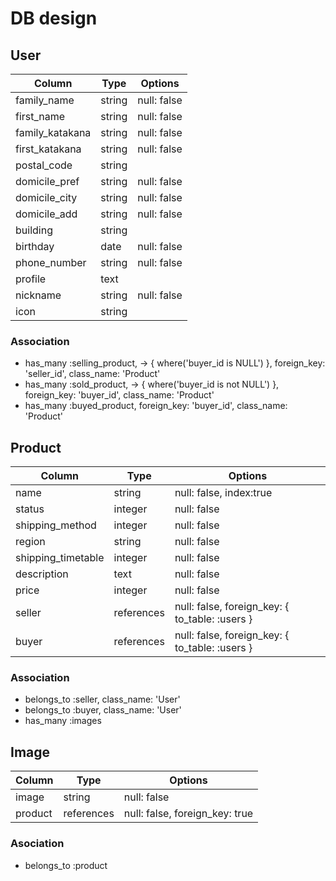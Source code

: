 # DB design

## User
|Column|Type|Options|
|------|----|-------|
|family_name|string|null: false|
|first_name|string|null: false|
|family_katakana|string|null: false|
|first_katakana|string|null: false|
|postal_code|string| |
|domicile_pref|string|null: false|
|domicile_city|string|null: false|
|domicile_add|string|null: false|
|building|string| |
|birthday|date|null: false|
|phone_number|string|null: false|
|profile|text| |
|nickname|string|null: false|
|icon|string| |

### Association
- has_many :selling_product, -> { where('buyer_id is NULL') }, foreign_key: 'seller_id', class_name: 'Product'
- has_many :sold_product, -> { where('buyer_id is not NULL') }, foreign_key: 'buyer_id', class_name: 'Product'
- has_many :buyed_product, foreign_key: 'buyer_id', class_name: 'Product'

## Product
|Column|Type|Options|
|------|----|-------|
|name|string|null: false, index:true|
|status|integer|null: false|
|shipping_method|integer|null: false|
|region|string|null: false|
|shipping_timetable|integer|null: false|
|description|text|null: false|
|price|integer|null: false|
|seller|references|null: false, foreign_key: { to_table: :users }|
|buyer|references|null: false, foreign_key: { to_table: :users }|

### Association
- belongs_to :seller, class_name: 'User'
- belongs_to :buyer, class_name: 'User'
- has_many :images

## Image
|Column|Type|Options|
|------|----|-------|
|image|string|null: false|
|product|references|null: false, foreign_key: true|

### Asociation
- belongs_to :product
